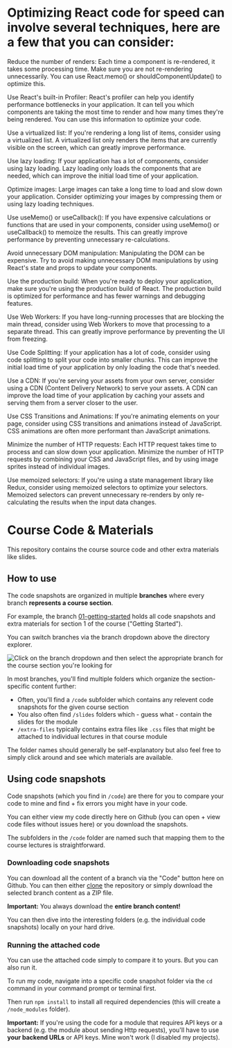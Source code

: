 # Optimizing React code for speed can involve several techniques, here are a few that you can consider:

Reduce the number of renders: Each time a component is re-rendered, it takes some processing time. Make sure you are not re-rendering unnecessarily. You can use React.memo() or shouldComponentUpdate() to optimize this.

Use React's built-in Profiler: React's profiler can help you identify performance bottlenecks in your application. It can tell you which components are taking the most time to render and how many times they're being rendered. You can use this information to optimize your code.

Use a virtualized list: If you're rendering a long list of items, consider using a virtualized list. A virtualized list only renders the items that are currently visible on the screen, which can greatly improve performance.

Use lazy loading: If your application has a lot of components, consider using lazy loading. Lazy loading only loads the components that are needed, which can improve the initial load time of your application.

Optimize images: Large images can take a long time to load and slow down your application. Consider optimizing your images by compressing them or using lazy loading techniques.

Use useMemo() or useCallback(): If you have expensive calculations or functions that are used in your components, consider using useMemo() or useCallback() to memoize the results. This can greatly improve performance by preventing unnecessary re-calculations.

Avoid unnecessary DOM manipulation: Manipulating the DOM can be expensive. Try to avoid making unnecessary DOM manipulations by using React's state and props to update your components.

Use the production build: When you're ready to deploy your application, make sure you're using the production build of React. The production build is optimized for performance and has fewer warnings and debugging features.

Use Web Workers: If you have long-running processes that are blocking the main thread, consider using Web Workers to move that processing to a separate thread. This can greatly improve performance by preventing the UI from freezing.

Use Code Splitting: If your application has a lot of code, consider using code splitting to split your code into smaller chunks. This can improve the initial load time of your application by only loading the code that's needed.

Use a CDN: If you're serving your assets from your own server, consider using a CDN (Content Delivery Network) to serve your assets. A CDN can improve the load time of your application by caching your assets and serving them from a server closer to the user.

Use CSS Transitions and Animations: If you're animating elements on your page, consider using CSS transitions and animations instead of JavaScript. CSS animations are often more performant than JavaScript animations.

Minimize the number of HTTP requests: Each HTTP request takes time to process and can slow down your application. Minimize the number of HTTP requests by combining your CSS and JavaScript files, and by using image sprites instead of individual images.

Use memoized selectors: If you're using a state management library like Redux, consider using memoized selectors to optimize your selectors. Memoized selectors can prevent unnecessary re-renders by only re-calculating the results when the input data changes.

# Course Code & Materials

This repository contains the course source code and other extra materials like slides.

## How to use

The code snapshots are organized in multiple **branches** where every branch **represents a course section**.

For example, the branch [01-getting-started](https://github.com/academind/react-complete-guide-code/tree/01-getting-started) holds all code snapshots and extra materials for section 1 of the course ("Getting Started").

You can switch branches via the branch dropdown above the directory explorer.

![Click on the branch dropdown and then select the appropriate branch for the course section you're looking for](./selecting-a-branch.jpg)

In most branches, you'll find multiple folders which organize the section-specific content further:

- Often, you'll find a `/code` subfolder which contains any relevent code snapshots for the given course section
- You also often find `/slides` folders which - guess what - contain the slides for the module
- `/extra-files` typically contains extra files like `.css` files that might be attached to individual lectures in that course module

The folder names should generally be self-explanatory but also feel free to simply click around and see which materials are available.

## Using code snapshots

Code snapshots (which you find in `/code`) are there for you to compare your code to mine and find + fix errors you might have in your code.

You can either view my code directly here on Github (you can open + view code files without issues here) or you download the snapshots.

The subfolders in the `/code` folder are named such that mapping them to the course lectures is straightforward.

### Downloading code snapshots

You can download all the content of a branch via the "Code" button here on Github. You can then either [clone](https://docs.github.com/en/github/creating-cloning-and-archiving-repositories/cloning-a-repository) the repository or simply download the selected branch content as a ZIP file.

**Important:** You always download the **entire branch content!**

You can then dive into the interesting folders (e.g. the individual code snapshots) locally on your hard drive.

### Running the attached code

You can use the attached code simply to compare it to yours. But you can also run it.

To run my code, navigate into a specific code snapshot folder via the `cd` command in your command prompt or terminal first.

Then run `npm install` to install all required dependencies (this will create a `/node_modules` folder).

**Important:** If you're using the code for a module that requires API keys or a backend (e.g. the module about sending Http requests), you'll have to use **your backend URLs** or API keys. Mine won't work (I disabled my projects).
